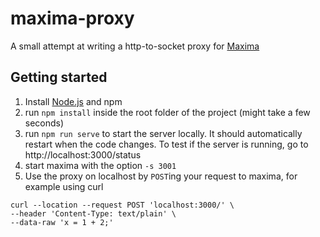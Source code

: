# maxima-proxy

A small attempt at writing a http-to-socket proxy for [Maxima](https://maxima.sourceforge.io/de/index.html)

## Getting started

1. Install [Node.js](https://nodejs.org/en/) and npm
2. run `npm install` inside the root folder of the project (might take a few seconds)
3. run `npm run serve` to start the server locally. It should automatically restart when the code changes. To test if the server is running, go to http://localhost:3000/status
4. start maxima with the option `-s 3001` 
5. Use the proxy on localhost by `POST`ing your request to maxima, for example using curl
```
curl --location --request POST 'localhost:3000/' \
--header 'Content-Type: text/plain' \
--data-raw 'x = 1 + 2;'
```
